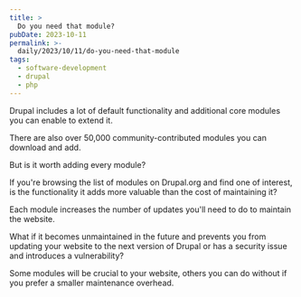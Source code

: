 ```yaml
---
title: >
  Do you need that module?
pubDate: 2023-10-11
permalink: >-
  daily/2023/10/11/do-you-need-that-module
tags:
  - software-development
  - drupal
  - php
---
```


Drupal includes a lot of default functionality and additional core modules you can enable to extend it.

There are also over 50,000 community-contributed modules you can download and add.

But is it worth adding every module?

If you're browsing the list of modules on Drupal.org and find one of interest, is the functionality it adds more valuable than the cost of maintaining it?

Each module increases the number of updates you'll need to do to maintain the website.

What if it becomes unmaintained in the future and prevents you from updating your website to the next version of Drupal or has a security issue and introduces a vulnerability?

Some modules will be crucial to your website, others you can do without if you prefer a smaller maintenance overhead.
